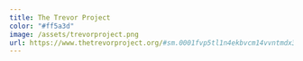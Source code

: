 ```yaml
---
title: The Trevor Project
color: "#ff5a3d"
image: /assets/trevorproject.png
url: https://www.thetrevorproject.org/#sm.0001fvp5tl1n4ekbvcm14vvntmdx3
---
```

